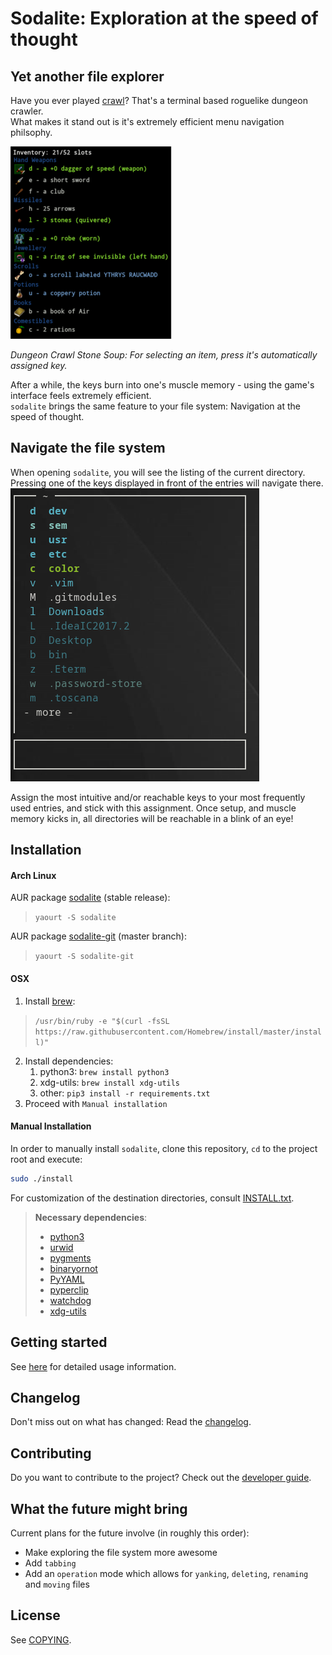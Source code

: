 # Sodalite: Exploration at the speed of thought

## Yet another file explorer
Have you ever played [crawl](https://crawl.develz.org/)?
That's a terminal based roguelike dungeon crawler.  
What makes it stand out is it's extremely efficient menu navigation philsophy. 

![dcss inventar management](docs/crawl.png)

*Dungeon Crawl Stone Soup: For selecting an item, press it's automatically assigned key.*

After a while, the keys burn into one's muscle memory - using the game's interface feels extremely efficient.  
`sodalite` brings the same feature to your file system: Navigation at the speed of thought.

## Navigate the file system
When opening `sodalite`, you will see the listing of the current directory.   
Pressing one of the keys displayed in front of the entries will navigate there.
![Sodalite](docs/sodalite.png)

Assign the most intuitive and/or reachable keys to your most frequently used entries, and stick with this assignment. 
Once setup, and muscle memory kicks in, all directories will be reachable in a blink of an eye!

## Installation

#### Arch Linux
AUR package [sodalite](https://aur.archlinux.org/packages/sodalite/) (stable release):
> `yaourt -S sodalite`

AUR package [sodalite-git](https://aur.archlinux.org/packages/sodalite-git/) (master branch):
> `yaourt -S sodalite-git`


#### OSX
1. Install [brew](https://brew.sh/):
> `/usr/bin/ruby -e "$(curl -fsSL https://raw.githubusercontent.com/Homebrew/install/master/install)"`
2. Install dependencies:
    1. python3: `brew install python3`
    2. xdg-utils: `brew install xdg-utils`
    3. other: `pip3 install -r requirements.txt`
3. Proceed with `Manual installation`

#### Manual Installation
In order to manually install `sodalite`, clone this repository, `cd` to the project root and execute:
```bash
sudo ./install
```
For customization of the destination directories, consult [INSTALL.txt](NSTALL.txt).

> **Necessary dependencies**:  
> - [python3](https://www.python.org/downloads/release/python-364/) 
> - [urwid](http://urwid.org)
> - [pygments](http://pygments.org)
> - [binaryornot](https://github.com/audreyr/binaryornot)
> - [PyYAML](https://github.com/yaml/pyyaml)
> - [pyperclip](https://github.com/asweigart/pyperclip)
> - [watchdog](https://github.com/gorakhargosh/watchdog)
> - [xdg-utils](https://www.freedesktop.org/wiki/Software/xdg-utils/)

## Getting started
See [here](docs/usage.md) for detailed usage information.

## Changelog
Don't miss out on what has changed: Read the [changelog](changelog.md).

## Contributing
Do you want to contribute to the project? Check out the [developer guide](docs/developer_guide.md).

## What the future might bring
Current plans for the future involve (in roughly this order):
- Make exploring the file system more awesome
- Add `tabbing`
- Add an `operation` mode which allows for `yanking`, `deleting`, `renaming` and `moving` files

## License
See [COPYING](COPYING).
